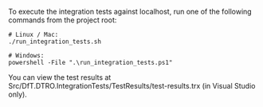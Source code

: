 To execute the integration tests against localhost, run one of the following commands from the project root:

```
# Linux / Mac:
./run_integration_tests.sh

# Windows:
powershell -File ".\run_integration_tests.ps1"
```

You can view the test results at Src/DfT.DTRO.IntegrationTests/TestResults/test-results.trx (in Visual Studio only).
